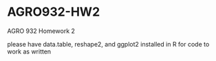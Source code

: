# AGRO932-HW2
AGRO 932 Homework 2

please have data.table, reshape2, and ggplot2 installed in R for code to work as written
